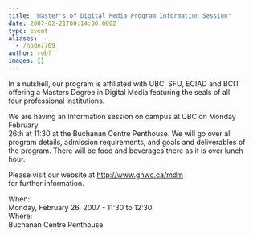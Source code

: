 ```yaml
---
title: "Master's of Digital Media Program Information Session"
date: 2007-02-21T00:14:00.000Z
type: event
aliases:
  - /node/709
author: robf
images: []
---
```


<div class="field field-name-body field-type-text-with-summary field-label-hidden"><div class="field-items"><div class="field-item even"><p>In a nutshell, our program is affiliated with UBC, SFU, ECIAD and BCIT<br>
offering a Masters Degree in Digital Media featuring the seals of all<br>
four professional institutions.</p>
<p>We are having an Information session on campus at UBC on Monday February<br>
26th at 11:30 at the Buchanan Centre Penthouse.  We will go over all<br>
program details, admission requirements, and goals and deliverables of<br>
the program.  There will be food and beverages there as it is over lunch<br>
hour.</p>
<p>Please visit our website at <a href="http://www.gnwc.ca/mdm" target="_blank">http://www.gnwc.ca/mdm</a><br>
for further information.</p>
</div></div></div><div class="field field-name-field-dates field-type-datetime field-label-above"><div class="field-label">When:&#xA0;</div><div class="field-items"><div class="field-item even"><span class="date-display-single">Monday, February 26, 2007 - <span class="date-display-range"><span class="date-display-start">11:30</span> to <span class="date-display-end">12:30</span></span></span></div></div></div><div class="field field-name-field-location field-type-text field-label-above"><div class="field-label">Where:&#xA0;</div><div class="field-items"><div class="field-item even">Buchanan Centre Penthouse</div></div></div>    <footer>
          </footer>